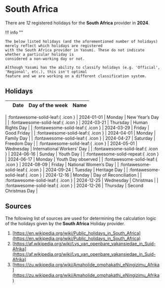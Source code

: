 # South Africa

There are _12_ registered holidays for the **South Africa** provider in **2024**.

!!! info ""

    The below listed holidays (and the aforementioned number of holidays) merely reflect which holidays are registered
    with the South Africa provider in Yasumi. These do not indicate whether a particular holiday is
    considered a non-working day or not.

    Although Yasumi has the ability to classify holidays (e.g. 'Official', 'Regional', etc.), this isn't optimal
    feature and we are working on a different classification system.

## Holidays

|     | Date | Day of the week | Name |
| --- | ---- | --------------- | ---- |

| :fontawesome-solid-leaf:{ .icon } | 2024-01-01 | Monday | New Year’s Day |
| :fontawesome-solid-leaf:{ .icon } | 2024-03-21 | Thursday | Human Rights Day |
| :fontawesome-solid-leaf:{ .icon } | 2024-03-29 | Friday | Good Friday |
| :fontawesome-solid-leaf:{ .icon } | 2024-04-01 | Monday | Family Day |
| :fontawesome-solid-leaf:{ .icon } | 2024-04-27 | Saturday | Freedom Day |
| :fontawesome-solid-leaf:{ .icon } | 2024-05-01 | Wednesday | International Workers’ Day |
| :fontawesome-solid-leaf:{ .icon } | 2024-06-16 | Sunday | Youth Day |
| :fontawesome-solid-repeat:{ .icon } | 2024-06-17 | Monday | Youth Day observed |
| :fontawesome-solid-leaf:{ .icon } | 2024-08-09 | Friday | National Women’s Day |
| :fontawesome-solid-leaf:{ .icon } | 2024-09-24 | Tuesday | Heritage Day |
| :fontawesome-solid-leaf:{ .icon } | 2024-12-16 | Monday | Day of Reconciliation |
| :fontawesome-solid-leaf:{ .icon } | 2024-12-25 | Wednesday | Christmas |
| :fontawesome-solid-leaf:{ .icon } | 2024-12-26 | Thursday | Second Christmas Day |

## Sources

The following list of sources are used for determining the calculation logic of
the holidays given by the **South Africa** Holiday provider.

1. [https://en.wikipedia.org/wiki/Public_holidays_in_South_Africa](https://en.wikipedia.org/wiki/Public_holidays_in_South_Africa)
1. [https://af.wikipedia.org/wiki/Lys_van_openbare_vakansiedae_in_Suid-Afrika](https://af.wikipedia.org/wiki/Lys_van_openbare_vakansiedae_in_Suid-Afrika)
1. [https://zu.wikipedia.org/wiki/Amaholide_omphakathi_eNingizimu_Afrika](https://zu.wikipedia.org/wiki/Amaholide_omphakathi_eNingizimu_Afrika)
